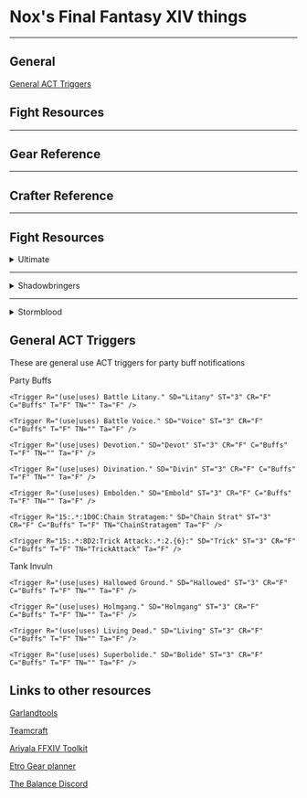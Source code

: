 # Nox's Final Fantasy XIV things

---

## General

[General ACT Triggers](https://hypn0tyk.github.io/NoxBox/ACT_Triggers)

## Fight Resources

---
## Gear Reference

---
## Crafter Reference

---
## Fight Resources

<details markdown="1"><summary>Ultimate</summary>

<details markdown="1"><summary>UCoB</summary>

[Spreadsheet](https://docs.google.com/spreadsheets/d/1PYZEuV2-Uy15m8nrZG4Ny-pMV12VQMMKtHEAkB4xuMg/edit#gid=1008238548)

\***\*Twintania\*\***

5 Players in 1st fireball to build LB

\***\*Nael\*\***

Rotate CW to dodge AoE's

[Nael Spread Positions, Nael facing relative](https://i.imgur.com/52esdNB.png)

[How to handle Third set of dooms Doom](https://i.imgur.com/ySfuMiI.png)

[Divebomb diagram](https://i.imgur.com/CZ0n3kZ.png)

\***\*Quickmarch\*\***

[Spread Positions](https://i.imgur.com/oWzIVFn.png)

[Megaflare Stack Position](https://i.imgur.com/m7bnrmD.png)

\***\*Blackfire\*\***

[Movement for Towers and Megaflare](https://i.imgur.com/jQSkpMC.png)

Take Towers after 2nd Hypernova

\***\*Fellruin\*\***

[Album for Fellruin Movement](https://imgur.com/a/iy5hJaV)

[Fellruin Spread Positions](https://i.imgur.com/rPCbyOu.png)

[Alternate spread position image](https://imgur.com/217vxWi)

[Blaster's Fellruin Diagram](https://i.imgur.com/qgfRFBc.png)

\***\*Heavansfall\*\***

[Dive Diagram](https://i.imgur.com/R6s9TET.png)

[Knockback Positions Jobs](https://i.imgur.com/XLpGwLR.png)

[Spread Positions by character](https://i.imgur.com/UWcHEl5.png)

\***\*Tenstrike\*\***

[Initial Positions, Hatch and Neurolink Coverage](https://imgur.com/a/AHtd2dc)

[Position Simplification for Earthquakes](https://i.imgur.com/HpOL9Rz.png)

\***\*Grand Octet\*\***

[Initial Movement](https://i.imgur.com/7h6Q532.png)

[Twin Dive](https://i.imgur.com/r7vhgkH.png)

[Handling Towers](https://i.imgur.com/RZWoczB.png)

\***\*Terraflare\*\***

Focus target Twin to see twister cast.

[Dive positions](https://i.imgur.com/KsCft04.png)

[Nael Quotes Movement](https://imgur.com/a/BO5i7RZ)

\***\*Golden\*\***

Melee LB3 at start, 3 filler GCD's

[Cooldown Chart](https://i.imgur.com/UvszwVr.png)

</details>

<details markdown="1"><summary>UWU</summary>
  
[Spreadsheet](https://docs.google.com/spreadsheets/d/12cNDVoLyWCggnTWXjOMzVKT0L84KOF3vlUsU18LLfuE/edit?usp=sharing)

\***\*Garuda\*\***

SCH pick up puddle

\***\*Ifrit\*\***

[Nail Kill Order](https://i.imgur.com/CkOSjmf.png)

[Dives & Baits](https://imgur.com/L2nbNcJ)

SMN pick up puddle

\***\*Titan\*\***

[Gaol Order](https://imgur.com/1Eqzqxn)

[ACT Plugin for Titan Gaols](https://github.com/Tarutella/titan-jail-plugin)

MNK pick up puddle

\***\*Intermission\*\***

LB Order: SMN SCH MNK PLD

\***\*Predation\*\***

[Example Safe Spots](https://imgur.com/SMUZtTs)

\***\*Annihilation\*\***

[Movement Gif](https://gfycat.com/DapperGentleCheetah)

\***\*Supression\*\***

[Starting Positions](https://i.imgur.com/LXBlXcR.png)

[Full Phase Diagram](https://imgur.com/gallery/czuRPUU)

\***\*Aetheric Boom\*\***

[Movement](https://imgur.com/a/cr3o4zI)

\***\*Trios\*\***

[All Possible Combinations](https://i.imgur.com/4q1OrVG.png)

</details></details>
  
---

<details markdown="1"><summary>Shadowbringers</summary>
  
#### Eden's Gate (Savage)

Under Constructions

</details>

---

<details markdown="1"><summary>Stormblood</summary>
  
#### Deltascape (Savage)

Under Constructions

#### Sigmascape (Savage)

Under Constructions

#### Alphascape (Savage)

Under Constructions

</details>

## General ACT Triggers

These are general use ACT triggers for party buff notifications

Party Buffs
```
<Trigger R="(use|uses) Battle Litany." SD="Litany" ST="3" CR="F" C="Buffs" T="F" TN="" Ta="F" />

<Trigger R="(use|uses) Battle Voice." SD="Voice" ST="3" CR="F" C="Buffs" T="F" TN="" Ta="F" />

<Trigger R="(use|uses) Devotion." SD="Devot" ST="3" CR="F" C="Buffs" T="F" TN="" Ta="F" />

<Trigger R="(use|uses) Divination." SD="Divin" ST="3" CR="F" C="Buffs" T="F" TN="" Ta="F" />

<Trigger R="(use|uses) Embolden." SD="Embold" ST="3" CR="F" C="Buffs" T="F" TN="" Ta="F" />

<Trigger R="15:.*:1D0C:Chain Stratagem:" SD="Chain Strat" ST="3" CR="F" C="Buffs" T="F" TN="ChainStratagem" Ta="F" />

<Trigger R="15:.*:8D2:Trick Attack:.*:2.{6}:" SD="Trick" ST="3" CR="F" C="Buffs" T="F" TN="TrickAttack" Ta="F" />

```

Tank Invuln
```
<Trigger R="(use|uses) Hallowed Ground." SD="Hallowed" ST="3" CR="F" C="Buffs" T="F" TN="" Ta="F" />

<Trigger R="(use|uses) Holmgang." SD="Holmgang" ST="3" CR="F" C="Buffs" T="F" TN="" Ta="F" />

<Trigger R="(use|uses) Living Dead." SD="Living" ST="3" CR="F" C="Buffs" T="F" TN="" Ta="F" />

<Trigger R="(use|uses) Superbolide." SD="Bolide" ST="3" CR="F" C="Buffs" T="F" TN="" Ta="F" />
```

## Links to other resources

[Garlandtools](https://www.garlandtools.org/db/)

[Teamcraft](https://ffxivteamcraft.com/lists)

[Ariyala FFXIV Toolkit](http://ffxiv.ariyala.com/)

[Etro Gear planner](https://etro.gg/)

[The Balance Discord](https://discord.gg/thebalanceffxiv)
